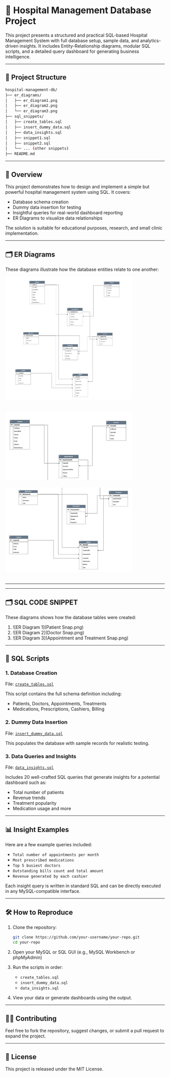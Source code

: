 
# 🏥 Hospital Management Database Project

This project presents a structured and practical SQL-based Hospital Management System with full database setup, sample data, and analytics-driven insights. It includes Entity-Relationship diagrams, modular SQL scripts, and a detailed query dashboard for generating business intelligence.

---

## 📁 Project Structure

```bash
hospital-management-db/
├── er_diagrams/
│   ├── er_diagram1.png
│   ├── er_diagram2.png
│   └── er_diagram3.png
├── sql_snippets/
│   ├── create_tables.sql
│   ├── insert_dummy_data.sql
│   ├── data_insights.sql
│   ├── snippet1.sql
│   ├── snippet2.sql
│   └── ... (other snippets)
├── README.md
```

---

## 📌 Overview

This project demonstrates how to design and implement a simple but powerful hospital management system using SQL. It covers:
- Database schema creation
- Dummy data insertion for testing
- Insightful queries for real-world dashboard reporting
- ER Diagrams to visualize data relationships

The solution is suitable for educational purposes, research, and small clinic implementation.

---

## 🗂 ER Diagrams

These diagrams illustrate how the database entities relate to one another:

<img src="ER_DIAGRAM.JPG" alt="ER Diagram 1" width="400" style="margin-right: 20px; margin-bottom: 20px;">
<br/> </br>
<img src="Appointment_ERD.JPG" alt="ER Diagram 2" width="400" style="margin-right: 20px; margin-bottom: 20px;">
<img src="TREATMENT_ERD.JPG" alt="ER Diagram 3" width="400" style="margin-bottom: 20px;">


---


---

## 🗂 SQL CODE SNIPPET

These diagrams shows how the database tables were created:

1. ![ER Diagram 1](Patient Snap.png) 
2. ![ER Diagram 2](Doctor Snap.png)
3. ![ER Diagram 3](Appointment and Treatment Snap.png)

---

## 💾 SQL Scripts

### 1. Database Creation
File: [`create_tables.sql`](https://github.com/your-username/your-repo/blob/main/sql_snippets/create_tables.sql)

This script contains the full schema definition including:
- Patients, Doctors, Appointments, Treatments
- Medications, Prescriptions, Cashiers, Billing

### 2. Dummy Data Insertion
File: [`insert_dummy_data.sql`](https://github.com/your-username/your-repo/blob/main/sql_snippets/insert_dummy_data.sql)

This populates the database with sample records for realistic testing.

### 3. Data Queries and Insights
File: [`data_insights.sql`](https://github.com/your-username/your-repo/blob/main/sql_snippets/data_insights.sql)

Includes 20 well-crafted SQL queries that generate insights for a potential dashboard such as:
- Total number of patients
- Revenue trends
- Treatment popularity
- Medication usage and more

---

## 📊 Insight Examples

Here are a few example queries included:

- `Total number of appointments per month`
- `Most prescribed medications`
- `Top 5 busiest doctors`
- `Outstanding bills count and total amount`
- `Revenue generated by each cashier`

Each insight query is written in standard SQL and can be directly executed in any MySQL-compatible interface.

---

## 🛠 How to Reproduce

1. Clone the repository:
   ```bash
   git clone https://github.com/your-username/your-repo.git
   cd your-repo
   ```

2. Open your MySQL or SQL GUI (e.g., MySQL Workbench or phpMyAdmin)

3. Run the scripts in order:
   - `create_tables.sql`
   - `insert_dummy_data.sql`
   - `data_insights.sql`

4. View your data or generate dashboards using the output.

---

## 🙋‍♀️ Contributing

Feel free to fork the repository, suggest changes, or submit a pull request to expand the project.

---

## 📜 License

This project is released under the MIT License.
